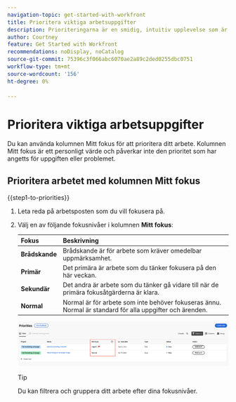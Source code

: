 ```yaml
---
navigation-topic: get-started-with-workfront
title: Prioritera viktiga arbetsuppgifter
description: Prioriteringarna är en smidig, intuitiv upplevelse som är skräddarsydd för uppgiftsägare.
author: Courtney
feature: Get Started with Workfront
recommendations: noDisplay, noCatalog
source-git-commit: 75396c3f066abc6070ae2a89c2ded0255dbc0751
workflow-type: tm+mt
source-wordcount: '156'
ht-degree: 0%

---
```



# Prioritera viktiga arbetsuppgifter

Du kan använda kolumnen Mitt fokus för att prioritera ditt arbete. Kolumnen Mitt fokus är ett personligt värde och påverkar inte den prioritet som har angetts för uppgiften eller problemet.

## Prioritera arbetet med kolumnen Mitt fokus

{{step1-to-priorities}}

1. Leta reda på arbetsposten som du vill fokusera på.
1. Välj en av följande fokusnivåer i kolumnen **Mitt fokus**:

   | Fokus | Beskrivning |
   |-----------|-------------|
   | **Brådskande** | Brådskande är för arbete som kräver omedelbar uppmärksamhet. |
   | **Primär** | Det primära är arbete som du tänker fokusera på den här veckan. |
   | **Sekundär** | Det andra är arbete som du tänker gå vidare till när de primära fokusåtgärderna är klara. |
   | **Normal** | Normal är för arbete som inte behöver fokuseras ännu.  Normal är standard för alla uppgifter och ärenden. |

   ![](assets/my-focus.png)

   >[!TIP]
   >
   >Du kan filtrera och gruppera ditt arbete efter dina fokusnivåer.

